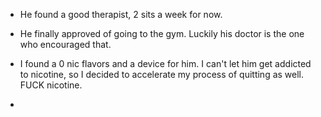 - He found a good therapist, 2 sits a week for now.
- He finally approved of going to the gym. Luckily his doctor is the one who encouraged that.
- I found a 0 nic flavors and a device for him. I can't let him get addicted to nicotine, so I decided to accelerate my process of quitting as well. FUCK nicotine.

-